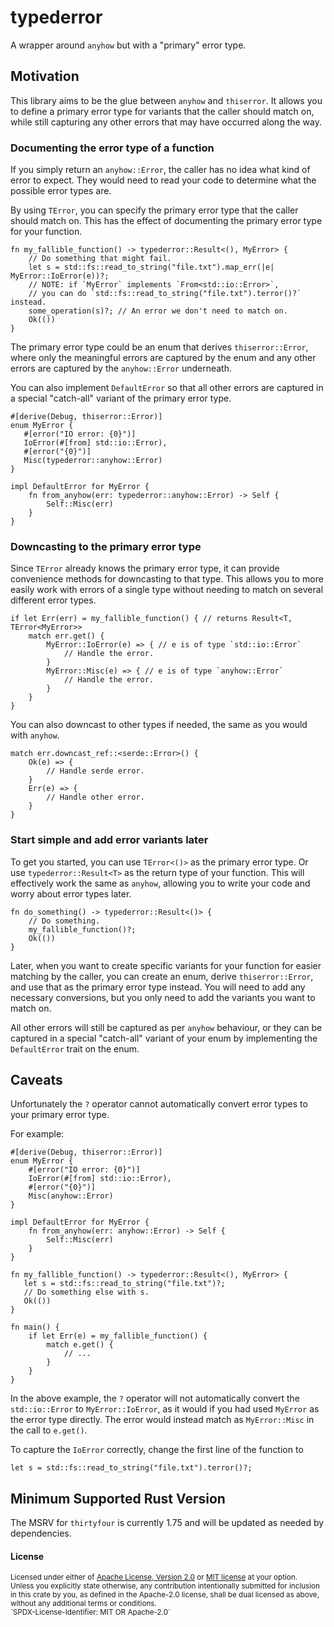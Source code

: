 # typederror

A wrapper around `anyhow` but with a "primary" error type.

## Motivation

This library aims to be the glue between `anyhow` and `thiserror`.
It allows you to define a primary error type for variants that the caller
should match on, while still capturing any other errors that may have
occurred along the way.

### Documenting the error type of a function

If you simply return an `anyhow::Error`, the caller has no idea what
kind of error to expect. They would need to read your code to determine
what the possible error types are.

By using `TError`, you can specify the primary error type that the caller
should match on. This has the effect of documenting the primary error type
for your function.

```ignore
fn my_fallible_function() -> typederror::Result<(), MyError> {
    // Do something that might fail.
    let s = std::fs::read_to_string("file.txt").map_err(|e| MyError::IoError(e))?;
    // NOTE: if `MyError` implements `From<std::io::Error>`,
    // you can do `std::fs::read_to_string("file.txt").terror()?` instead.
    some_operation(s)?; // An error we don't need to match on.
    Ok(())
}
```

The primary error type could be an enum that derives
`thiserror::Error`, where only the meaningful errors are captured by
the enum and any other errors are captured by the `anyhow::Error`
underneath.

You can also implement `DefaultError` so that all other errors are
captured in a special "catch-all" variant of the primary error type.

```ignore
#[derive(Debug, thiserror::Error)]
enum MyError {
   #[error("IO error: {0}")]
   IoError(#[from] std::io::Error),
   #[error("{0}")]
   Misc(typederror::anyhow::Error)
}

impl DefaultError for MyError {
    fn from_anyhow(err: typederror::anyhow::Error) -> Self {
        Self::Misc(err)
    }
}
```

### Downcasting to the primary error type

Since `TError` already knows the primary error type, it can provide
convenience methods for downcasting to that type. This allows you to
more easily work with errors of a single type without needing to match
on several different error types.

```ignore
if let Err(err) = my_fallible_function() { // returns Result<T, TError<MyError>>
    match err.get() {
        MyError::IoError(e) => { // e is of type `std::io::Error`
            // Handle the error.
        }
        MyError::Misc(e) => { // e is of type `anyhow::Error`
            // Handle the error.
        }
    }
}
```

You can also downcast to other types if needed, the same as you
would with `anyhow`.

```ignore
match err.downcast_ref::<serde::Error>() {
    Ok(e) => {
        // Handle serde error.
    }
    Err(e) => {
        // Handle other error.
    }
}
```

### Start simple and add error variants later

To get you started, you can use `TError<()>` as the primary error type.
Or use `typederror::Result<T>` as the return type of your function.
This will effectively work the same as `anyhow`, allowing you to
write your code and worry about error types later.

```ignore
fn do_something() -> typederror::Result<()> {
    // Do something.
    my_fallible_function()?;
    Ok(())
}
```

Later, when you want to create specific variants for your function
for easier matching by the caller, you can create an enum,
derive `thiserror::Error`, and use that as the primary error type instead.
You will need to add any necessary conversions, but you only need to add
the variants you want to match on.

All other errors will still be captured as per `anyhow` behaviour, or
they can be captured in a special "catch-all" variant of your enum by
implementing the `DefaultError` trait on the enum.

## Caveats

Unfortunately the `?` operator cannot automatically convert error types
to your primary error type.

For example:
```ignore
#[derive(Debug, thiserror::Error)]
enum MyError {
    #[error("IO error: {0}")]
    IoError(#[from] std::io::Error),
    #[error("{0}")]
    Misc(anyhow::Error)
}

impl DefaultError for MyError {
    fn from_anyhow(err: anyhow::Error) -> Self {
        Self::Misc(err)
    }
}

fn my_fallible_function() -> typederror::Result<(), MyError> {
   let s = std::fs::read_to_string("file.txt")?;
   // Do something else with s.
   Ok(())
}

fn main() {
    if let Err(e) = my_fallible_function() {
        match e.get() {
            // ...
        }
    }
}
```

In the above example, the `?` operator will not automatically convert the
`std::io::Error` to `MyError::IoError`, as it would if you had used
`MyError` as the error type directly. The error would instead match as
`MyError::Misc` in the call to `e.get()`.

To capture the `IoError` correctly, change the first line of the function to
```ignore
let s = std::fs::read_to_string("file.txt").terror()?;
```

## Minimum Supported Rust Version

The MSRV for `thirtyfour` is currently 1.75 and will be updated as needed by dependencies.

#### License

<sup>
Licensed under either of <a href="LICENSE-APACHE">Apache License, Version
2.0</a> or <a href="LICENSE-MIT">MIT license</a> at your option.
</sup>

<br>

<sub>
Unless you explicitly state otherwise, any contribution intentionally submitted
for inclusion in this crate by you, as defined in the Apache-2.0 license, shall
be dual licensed as above, without any additional terms or conditions.
</sub>

<br>

<sub>
`SPDX-License-Identifier: MIT OR Apache-2.0`
</sub>

